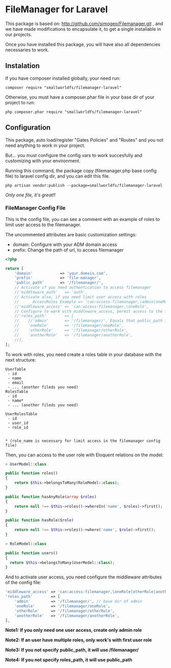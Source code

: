 # FileManager for Laravel

This package is based on: http://github.com/simogeo/Filemanager.git , and we have made modifications to encapsulate it, to get a single installable in our projects.

Once you have installed this package, you will have also all dependencies necessaries to work.

## Instalation

If you have composer installed globally, your need run:
```shell
composer require "smallworldfs/filemanager-laravel"
```

Otherwise, you must have a composer.phar file in your base dir of your project to run:
```shell
php composer.phar require "smallworldfs/filemanager-laravel"
```

## Configuration

This package, auto load/register "Gates Policies" and "Routes" and you not need anything to work in your project.

But... you must configure the config vars to work succesfully and customizing with your environment.

Running this command, the package copy (filemanager.php base config file) to laravel config dir, and you can edit this file.
```shell
php artisan vendor:publish --package=smallworldfs/filemanager-laravel
```

*Only one file, it's great!!*

### FileManager Config File

This is the config file, you can see a comment with an example of roles to limit user access to the filemanager.

The uncommented attributes are basic customization settings:
- domain: Configure with your ADM domain access
- prefix: Change the path of url, to access filemanager

```php
<?php

return [
    'domain'            => 'your.domain.com',
    'prefix'            => 'file-manager',
    'public_path'       => '/filemanager/',
    // Activate if you need authentication to access filemanager
    //'middleware_auth'   => 'auth',
    // Activate also, if you need limit user access with roles
    //      AccessRoles Example => 'can:access-filemanager,\admin|oneRole|otherRole|anotherRole'
    //'middleware_access' => 'can:access-filemanager,\oneRole',
    // Configure to work with middleware_access, permit access to the first role of user
    //'roles_path'        => [
    //    //'admin'       => '/filemanager/', Equals that public_path is the base dir to other roles
    //    'oneRole'       => '/filemanager/oneRole',
    //    'otherRole'     => '/filemanager/otherRole',
    //    'anotherRole'   => '/filemanager/anotherRole',
    //],
];
```

To work with roles, you need create a roles table in your database with the next structure:

```
UserTable
 - id
 - name
 - email
 - ... (another fileds you need)
RolesTable
 - id
 - name*
 - ... (another fileds you need)

UserRolesTable
 - id
 - user_id
 - role_id


* (role_name is necessary for limit access in the filemanager config file)
```

Then, you can access to the user role with Eloquent relations on the model:

```php
> UserModel::class

public function roles()
{
    return $this->belongsToMany(RoleModel::class);
}

public function hasAnyRole(array $roles)
{
    return null !== $this->roles()->whereIn('name', $roles)->first();
}

public function hasRole($role)
{
    return null !== $this->roles()->where('name', $role)->first();
}

> RoleModel::class

public function users()
{
  return $this->belongsToMany(UserModel::class);
}
```

And to activate user access, you need configure the middleware attributes of the config file:

```php
'middleware_access' => 'can:access-filemanager,\oneRole|otherRole|anotherRole',
'roles_path'        => [
    'admin'         => '/filemanager/', // base dir of admin
    'oneRole'       => '/filemanager/oneRole',
    'otherRole'     => '/filemanager/otherRole',
    'anotherRole'   => '/filemanager/anotherRole',
],
```

**Note1: If you only need one user access, create only admin role**

**Note2: If an user have multiple roles, only work's with first user role**

**Note3: If you not specify public_path, it will use /filemanager/**

**Note4: If you not specify roles_path, it will use public_path**